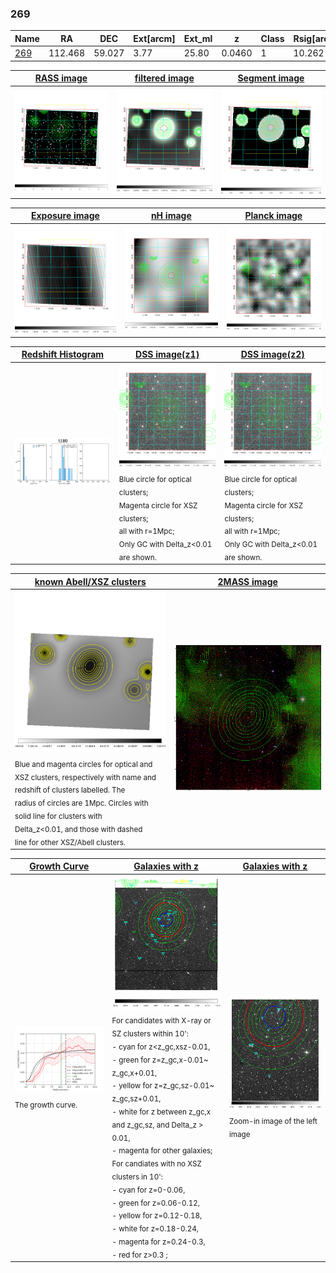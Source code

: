<div STYLE="page-break-after: always;"></div>

### 269

|Name          |RA          |DEC      | Ext[arcm] | Ext_ml | z    | Class| Rsig[arcmin] | CRsig[c/s] | CR500[c/s] | R500[Mpc] |L500[erg/s]|F500[erg/s/cm^2]| M500[Msun]|Tx[keV]|beta|GC(XSZ,Delta_z<0.01)| GC(OPT,Delta_z<0.01)|GC|alias|
|--------------|------------|------------|---|---|-----------|--------|------|------|----|----|----|----|----|----|----|----|----|----|---|
|[269](script/269.md)     | 112.468       | 59.027       | 3.77    | 25.80   | 0.0460 | 1   | 10.262 |0.154 |0.157 |0.628 |1.275e+43 |2.563e-12 |7.351e+13 |1.796 |1.570 |-, |N, |-, |t180|

|[RASS image](../image/269/269_img.pdf)|[filtered image](../image/269/269_fil.pdf)|[Segment image](../image/269/269_seg.pdf)|
|-------------------|--------------------|-------------------|
| <img src="../image/269/269_img.png" width="300">  | <img src="../image/269/269_fil.png" width="300">   | <img src="../image/269/269_seg.png" width="300">  |

|[Exposure image](../image/269/269_mex.pdf)| [nH image](../image/269/269_nh.pdf)| [Planck image](../image/269/269_p.pdf)|
|-------------------|--------------------|-------------------|
|<img src="../image/269/269_mex.png" width="300">   | <img src="../image/269/269_nh.png" width="300">    | <img src="../image/269/269_p.png" width="300"> |

|[Redshift Histogram](../image/269/269_zg.pdf) | [DSS image(z1)](../image/269/269_dss_z1.pdf)      |  [DSS image(z2)](../image/269/269_dss_z2.pdf)    |
|-------------------|--------------------|-------------------|
|<img src="../image/269/269_zg.png" width="300"> |<img src="../image/269/269_dss_z1.png" width="300"> <sub><br>Blue circle for optical clusters; <br>Magenta circle for XSZ clusters; <br>all with r=1Mpc; <br>Only GC with Delta_z<0.01 are shown. </sub>| <img src="../image/269/269_dss_z2.png" width="300"><sub><br>Blue circle for optical clusters; <br>Magenta circle for XSZ clusters; <br>all with r=1Mpc; <br>Only GC with Delta_z<0.01 are shown. </sub> |

|[known Abell/XSZ clusters](../image/269/269_m.pdf) | [2MASS image](../image/269/269_2mass.pdf)      |
|-------------------|-------------------|
|<img src=../image/269/269_m.png width="300"> <sub><br>Blue and magenta circles for optical and <br>XSZ clusters, respectively with name and <br>redshift of clusters labelled. The <br>radius of circles are 1Mpc. Circles with <br>solid line for clusters with <br>Delta_z<0.01, and those with dashed <br>line for other XSZ/Abell clusters.        </sub>|<img src="../image/269/269_2mass.png" width="300">  |

|[Growth Curve](../image/269/269_gca_all.png) |[Galaxies with z](../image/269/269_opt_ned.pdf) |[Galaxies with z](../image/269/269_opt_ned_zoom.pdf) |
|-------------------|-------------------|-------------------|
| <img src="../image/269/269_gca_all.png" width="300"> <sub><br>The growth curve.</sub>| <img src=../image/269/269_opt_ned.png width="300"> <br><sub> For candidates with X-ray or SZ clusters within 10': <br> - cyan for z<z_gc,xsz-0.01, <br> - green for z=z_gc,x-0.01~ z_gc,x+0.01, <br> - yellow for z=z_gc,sz-0.01~ z_gc,sz+0.01, <br> - white for z between z_gc,x and z_gc,sz, and Delta_z > 0.01, <br> - magenta for other galaxies; <br>For candiates with no XSZ clusters in 10': <br> - cyan for z=0-0.06, <br> - green for z=0.06-0.12, <br> - yellow for z=0.12-0.18, <br> - white for z=0.18-0.24, <br> - magenta for z=0.24-0.3, <br> - red for z>0.3 ;  </sub>|<img src=../image/269/269_opt_ned_zoom.png width="300">  <br><sub> Zoom-in image of the left image</sub>|




